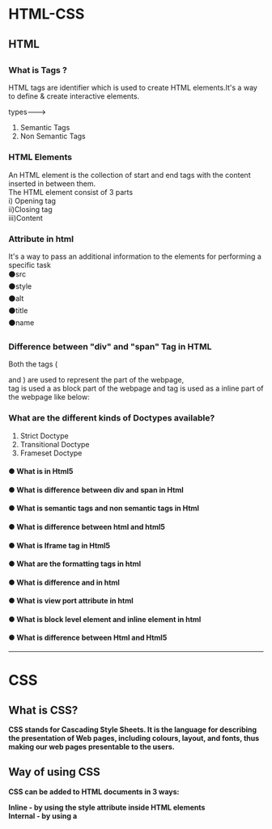 # HTML-CSS





<h2> HTML <h2>

 <h3> What is Tags ? </h3>
 <p> HTML tags are identifier which is used to  create HTML elements.It's a way to define & create interactive elements.  <br>
  
  types---> <br>
  1. Semantic Tags <br>
  2. Non Semantic Tags <br>
 
 </p>
 
 
 <h3> HTML Elements </h3> 
  <p> An HTML element is the collection of start and end tags with the content inserted in between them. <br> The HTML element consist of 3 parts <br> i) Opening tag <br> ii)Closing tag <br> iii)Content 
 </p>
 
 <h3> Attribute in html </h3>
 <p> It's a way to pass an additional information to the elements for performing a specific task <br>
  ⚫src  <br>
  ⚫style   <br>
  ⚫alt <br>
  ⚫title <br>
  ⚫name <br>
  
  
 </p>
 
 <h3> Difference between "div" and "span" Tag in HTML </h3>
 <p> Both the tags (<div> and <span>) are used to represent the part of the webpage, <div> tag is used a as block part of the webpage and <span> tag is used as a inline part of the webpage like below: 
 </p>
 
 <h3> What are the different kinds of Doctypes available? </h3>
 <p>  

<ol>
<li> Strict Doctype </li> 
<li> Transitional Doctype </li>
<li> Frameset Doctype </li> 
</ol>
 </p>
 
  
<h4> ● What is <!Doctype html> in Html5 </h4>
<h4> ● What is difference between div and span in Html </h4>
<h4> ● What is semantic tags and non semantic tags in 
Html </h4>
<h4> ● What is difference between html and html5 </h4>
<h4> ● What is Iframe tag in Html5 </h4>
<h4> ● What are the formatting tags in html </h4>
<h4> ● What is difference <b> and <Strong> in html </h4>
<h4> ● What is view port attribute in html </h4>
<h4> ● What is block level element and inline element in
html  </h4>
 <h4> ● What is difference between Html and Html5 </h4>

  <hr>
 </h2>
  <h1>CSS</h1>
 <h2>  What is CSS? </h2>
 <p> CSS stands for Cascading Style Sheets. It is the language for describing the presentation of Web pages, including colours, layout, and fonts, thus making our web pages presentable to the users. </p>
  
<h2> Way of using CSS  </h2>
<p>
CSS can be added to HTML documents in 3 ways:  <br>

Inline - by using the style attribute inside HTML elements  <br>
Internal - by using a <style> element in the <head> section <br>
External - by using a <link> element to link to an external CSS file <br>
  </p>
  
  <h2>  anatomy of css </h2>
![image](https://user-images.githubusercontent.com/95286756/216906246-c95b93c2-2ec9-4b6d-ad7c-c52b3cb66f37.png)
 
 
 <h2> What is the difference between a class and an ID? </h2>
 <p> The only difference between them is that “id” is unique in a page and can only apply to at most one element, while “class” selector can apply to multiple elements.  </p>
